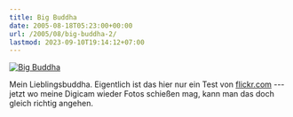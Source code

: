 ```yaml
---
title: Big Buddha
date: 2005-08-18T05:23:00+00:00
url: /2005/08/big-buddha-2/
lastmod: 2023-09-10T19:14:12+07:00
---
```

<div class="flickr">
  <a href="http://www.flickr.com/photos/schreibblogade/33349474/" title="Big Buddha"><img src="//photos23.flickr.com/33349474_7561de407b.jpg" alt="Big Buddha" /></a>
</div>

Mein Lieblingsbuddha. Eigentlich ist das hier nur ein Test von [flickr.com][1] --- jetzt wo meine Digicam wieder Fotos schießen mag, kann man das doch gleich richtig angehen.

 [1]: http://flickr.com
